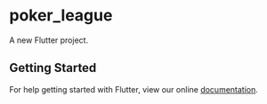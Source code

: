 # poker_league

A new Flutter project.

## Getting Started

For help getting started with Flutter, view our online
[documentation](http://flutter.io/).
